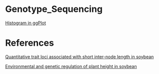 # Genotype_Sequencing
[Histogram in ggPlot](https://r-charts.com/distribution/histogram-sturges-ggplot2/)


# References

[Quantitative trait loci associated with short inter-node length in soybean](https://www.ncbi.nlm.nih.gov/pmc/articles/PMC6345224/#!po=37.9630)

[Environmental and genetic regulation of plant height in soybean](https://bmcplantbiol.biomedcentral.com/articles/10.1186/s12870-021-02836-7)
